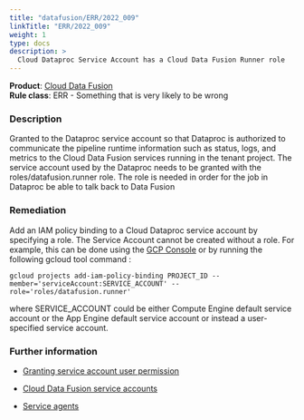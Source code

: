 ```yaml
---
title: "datafusion/ERR/2022_009"
linkTitle: "ERR/2022_009"
weight: 1
type: docs
description: >
  Cloud Dataproc Service Account has a Cloud Data Fusion Runner role
---
```


**Product**: [Cloud Data Fusion](https://cloud.google.com/data-fusion)\
**Rule class**: ERR - Something that is very likely to be wrong

### Description

Granted to the Dataproc service account so that Dataproc is authorized to communicate the pipeline runtime information such as status, logs, and metrics to the Cloud Data Fusion services running in the tenant project.
The service account used by the Dataproc needs to be granted with the roles/datafusion.runner role. The role is needed in order for the job in Dataproc be able to talk back to Data Fusion

### Remediation
Add an IAM policy binding to a Cloud Dataproc service account by specifying a role. The Service Account cannot be created without a role. For example, this can be done using the [GCP Console](https://cloud.google.com/data-fusion/docs/how-to/granting-service-account-permission#grant_roles_to_service_accounts) or by running the following gcloud tool command :

```
gcloud projects add-iam-policy-binding PROJECT_ID --member='serviceAccount:SERVICE_ACCOUNT' --role='roles/datafusion.runner'
```
where SERVICE_ACCOUNT could be either Compute Engine default service account or the App Engine default service account or instead a user-specified service account.


### Further information

- [Granting service account user permission](https://cloud.google.com/data-fusion/docs/how-to/granting-service-account-permission#grant_roles_to_service_accounts)

- [Cloud Data Fusion service accounts](https://cloud.google.com/data-fusion/docs/concepts/service-accounts)

- [Service agents](https://cloud.google.com/iam/docs/service-agents)
